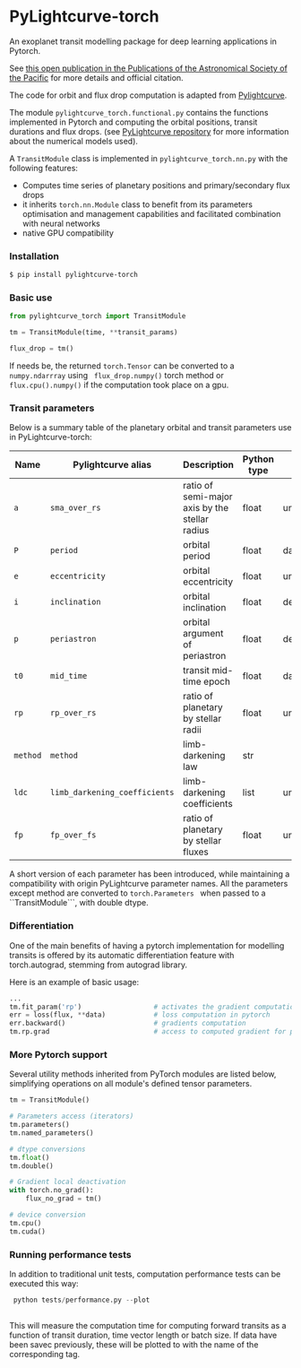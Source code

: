 # PyLightcurve-torch

An exoplanet transit modelling package for deep learning applications in Pytorch.

See [this open publication in the Publications of the Astronomical Society of the Pacific](https://iopscience.iop.org/article/10.1088/1538-3873/abe6e8) for more details and official citation.

The code for orbit and flux drop computation is adapted from [Pylightcurve](https://github.com/ucl-exoplanets/pylightcurve/).

The module ```pylightcurve_torch.functional.py``` contains the functions implemented in Pytorch and computing the orbital positions, 
transit durations and flux drops. (see [PyLightcurve repository](https://github.com/ucl-exoplanets/pylightcurve/) 
for more information about the numerical models used).

A ```TransitModule``` class is implemented in ```pylightcurve_torch.nn.py``` with the following features:
- Computes time series of planetary positions and primary/secondary flux drops
- it inherits ```torch.nn.Module``` class to benefit from its parameters  optimisation and management capabilities and facilitated combination with neural networks
- native GPU compatibility  


### Installation
```bash
$ pip install pylightcurve-torch
```

### Basic use
```python
from pylightcurve_torch import TransitModule

tm = TransitModule(time, **transit_params)

flux_drop = tm()

```
If needs be, the returned ```torch.Tensor``` can be converted to a ```numpy.ndarrray``` using ``` flux_drop.numpy()``` torch method or 
```flux.cpu().numpy()``` if the computation took place on a gpu.



### Transit parameters

Below is a summary table of the planetary orbital and transit parameters use in PyLightcurve-torch: 

| Name         | Pylightcurve alias                | Description                                    | Python type | Unit     | Transit type      |
|--------------|-----------------------------------|------------------------------------------------|-------------|----------|-------------------|
| ```a```      | ```sma_over_rs```                 | ratio of semi-major axis by the stellar radius | float       | unitless | primary/secondary |
| ```P```      | ```period```                      | orbital period                                 | float       | days     | primary/secondary |
| ```e```      | ```eccentricity```                | orbital eccentricity                           | float       | unitless | primary/secondary |
| ```i```      | ```inclination```                 | orbital inclination                            | float       | degrees  | primary/secondary |
| ```p```      | ```periastron```                  | orbital argument of periastron                 | float       | degrees  | primary/secondary |
| ```t0```     | ```mid_time```                    | transit mid-time epoch                         | float       | days     | primary/secondary |
| ```rp```     | ```rp_over_rs```                  | ratio of planetary by stellar radii            | float       | unitless | primary/secondary |
| ```method``` | ```method```                      | limb-darkening law                             | str         |          | primary           |
| ```ldc```    | ```limb_darkening_coefficients``` | limb-darkening coefficients                    | list        | unitless | primary           |
| ```fp```     | ```fp_over_fs```                  | ratio of planetary by stellar fluxes           | float       | unitless | secondary         |

A short version of each parameter has been introduced, while maintaining a compatibility with origin PyLightcurve 
parameter names. All the parameters except method are converted to ```torch.Parameters ``` when passed to 
a ``TransitModule```, with double dtype. 



### Differentiation

One of the main benefits of having a pytorch implementation for modelling transits is offered by its 
automatic differentiation feature with torch.autograd, stemming from autograd library. 

Here is an example of basic usage:
```python  
...
tm.fit_param('rp')                  # activates the gradient computation for parameter 'rp'
err = loss(flux, **data)            # loss computation in pytorch 
err.backward()                      # gradients computation 
tm.rp.grad                          # access to computed gradient for parameter 'rp'
```


### More Pytorch support

Several utility methods inherited from PyTorch modules are listed below, simplifying operations on all module's 
defined tensor parameters. 

```python  
tm = TransitModule()

# Parameters access (iterators)
tm.parameters()
tm.named_parameters()

# dtype conversions
tm.float()
tm.double()

# Gradient local deactivation
with torch.no_grad():
    flux_no_grad = tm()

# device conversion
tm.cpu()
tm.cuda()

```

### Running performance tests

In addition to traditional unit tests, computation performance tests can be executed this way:
```python
 python tests/performance.py --plot
 
```
This will measure the computation time for computing forward transits as a function of transit duration, time vector 
length or batch size. If data have been savec previously, these will be plotted to with the name of the corresponding
tag.